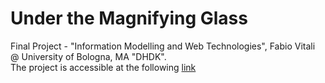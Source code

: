 # Under the Magnifying Glass

Final Project - "Information Modelling and Web Technologies", Fabio Vitali @ University of Bologna, MA "DHDK". <br>
The project is accessible at the following <a href="https://under-the-magnifying-glass.github.io/index.html">link</a>
